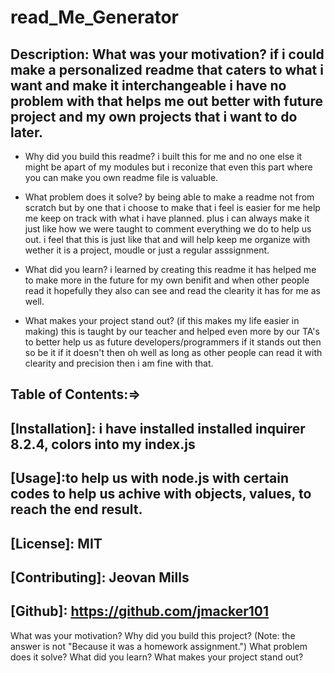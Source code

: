 
# read_Me_Generator


## Description: What was your motivation? if i could make a personalized readme that caters to what i want and make it interchangeable i have no problem with that helps me out better with future project and my own projects that i want to do later.

- Why did you build this readme? i built this for me and no one else it might be apart of my modules but i reconize that even this part where you can make you own readme file is valuable. 


- What problem does it solve? by being able to make a readme not from scratch but by one that i choose to make that i feel is easier for me help me keep on track with what i have planned. plus i can always make it just like how we were taught to comment  everything we do to help us out. i feel that this is just like that and will help keep me organize with wether it is a project, moudle or just a regular asssignment. 

- What did you learn? i learned by creating this readme it has helped me to make more in the future for my own benifit  and when other people read it hopefully they also can see and read the clearity it has for me as well.

- What makes your project stand out? (if this makes my life easier in making) this is taught  by our teacher and helped even more by our TA's to better help us as future developers/programmers if it stands out then so be it if it doesn't then oh well as long as other people can read it with clearity  and precision then i am fine with that.

## Table of Contents:=> 

## [Installation]: i have installed installed inquirer 8.2.4, colors into my index.js 

## [Usage]:to help us with node.js with  certain codes to help us achive  with objects, values, to reach the end result.

## [License]: MIT 

## [Contributing]: Jeovan Mills

## [Github]: https://github.com/jmacker101





What was your motivation?
Why did you build this project? (Note: the answer is not "Because it was a homework assignment.")
What problem does it solve?
What did you learn?
What makes your project stand out?